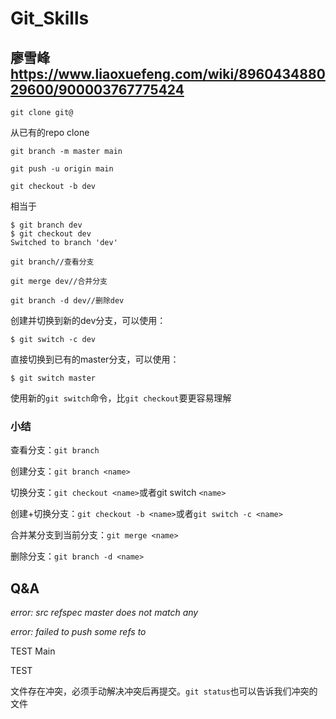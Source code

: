 # Git_Skills

## 廖雪峰 https://www.liaoxuefeng.com/wiki/896043488029600/900003767775424

`git clone git@`

从已有的repo  clone

`git branch -m master main`

`git push -u origin main`

`git checkout -b dev`

相当于
```
$ git branch dev
$ git checkout dev
Switched to branch 'dev'
```

`git branch//查看分支`

`git merge dev//合并分支`

`git branch -d dev//删除dev`

创建并切换到新的dev分支，可以使用：

`$ git switch -c dev`

直接切换到已有的master分支，可以使用：

`$ git switch master`

使用新的`git switch`命令，比`git checkout`要更容易理解

### 小结

查看分支：`git branch`

创建分支：`git branch <name>`

切换分支：`git checkout <name>`或者git switch `<name>`

创建+切换分支：`git checkout -b <name>`或者`git switch -c <name>`

合并某分支到当前分支：`git merge <name>`

删除分支：`git branch -d <name>`
## Q&A

*error: src refspec master does not match any*

*error: failed to push some refs to*

TEST Main

TEST

文件存在冲突，必须手动解决冲突后再提交。`git status`也可以告诉我们冲突的文件